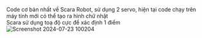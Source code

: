 Code cơ bản nhất về Scara Robot, sử dụng 2 servo, hiện tại code chạy trên máy tính mới có thể tạo ra hình chữ nhật<br/>
Scara sử dụng toạ độ cực để xác định 1 điểm<br/>
![Screenshot 2024-07-23 100204](https://github.com/user-attachments/assets/60a562ad-a630-4260-884c-a1a4bc2f7ee0)
